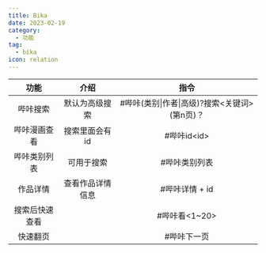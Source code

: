```yaml
---
title: Bika
date: 2023-02-19
category:
  - 功能
tag:
  - bika
icon: relation
---
```




|      功能      |       介绍       |                      指令                      |
| :------------: | :--------------: | :--------------------------------------------: |
|    哔咔搜索    |  默认为高级搜索  | #哔咔(类别\|作者\|高级)?搜索<关键词> (第n页)？ |
|  哔咔漫画查看  |  搜索里面会有id  |                  #哔咔id\<id>                  |
|  哔咔类别列表  |    可用于搜索    |                 #哔咔类别列表                  |
|    作品详情    | 查看作品详情信息 |                 #哔咔详情 + id                 |
| 搜索后快速查看 |                  |                 #哔咔看<1~20>                  |
|    快速翻页    |                  |                  #哔咔下一页                   |
